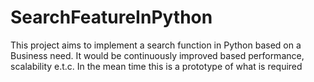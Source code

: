 # SearchFeatureInPython
This project aims to implement a search function in Python based on a Business need. It would be continuously improved based performance, scalability e.t.c. In the mean time this is a prototype of what is required

